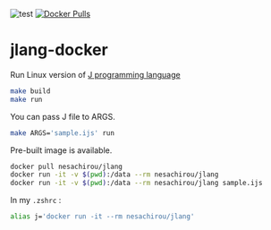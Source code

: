 ![test](https://github.com/ne-sachirou/jlang-docker/workflows/test/badge.svg)
[![Docker Pulls](https://img.shields.io/docker/pulls/nesachirou/jlang.svg)](https://hub.docker.com/r/nesachirou/jlang/)

# jlang-docker

Run Linux version of [J programming language](http://www.jsoftware.com/)

```sh
make build
make run
```

You can pass J file to ARGS.

```sh
make ARGS='sample.ijs' run
```

Pre-built image is available.

```sh
docker pull nesachirou/jlang
docker run -it -v $(pwd):/data --rm nesachirou/jlang
docker run -it -v $(pwd):/data --rm nesachirou/jlang sample.ijs
```

In my `.zshrc` :

```sh
alias j='docker run -it --rm nesachirou/jlang'
```
